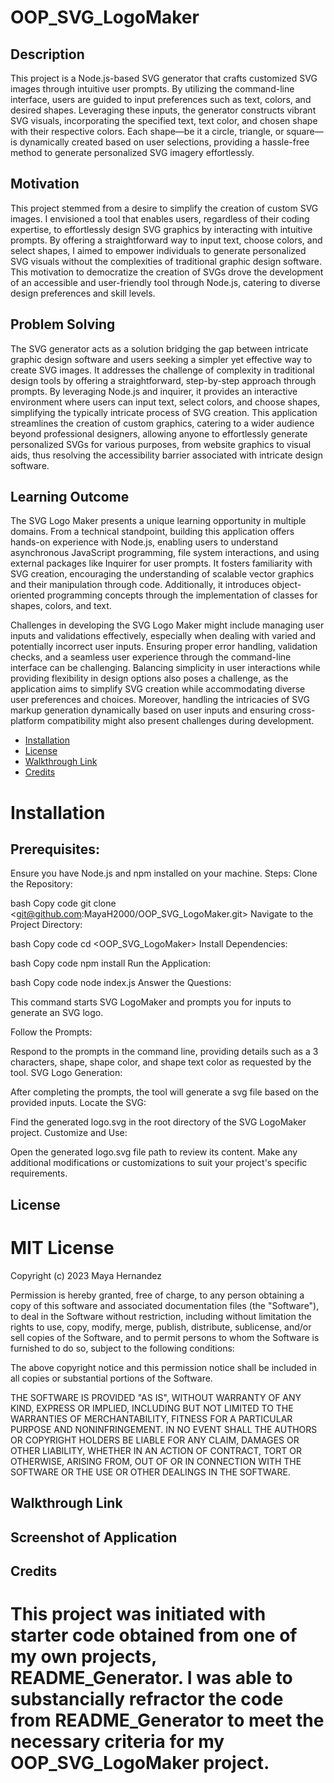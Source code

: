 # OOP_SVG_LogoMaker
## Description

This project is a Node.js-based SVG generator that crafts customized SVG images through intuitive user prompts. By utilizing the command-line interface, users are guided to input preferences such as text, colors, and desired shapes. Leveraging these inputs, the generator constructs vibrant SVG visuals, incorporating the specified text, text color, and chosen shape with their respective colors. Each shape—be it a circle, triangle, or square—is dynamically created based on user selections, providing a hassle-free method to generate personalized SVG imagery effortlessly.

## Motivation
This project stemmed from a desire to simplify the creation of custom SVG images. I envisioned a tool that enables users, regardless of their coding expertise, to effortlessly design SVG graphics by interacting with intuitive prompts. By offering a straightforward way to input text, choose colors, and select shapes, I aimed to empower individuals to generate personalized SVG visuals without the complexities of traditional graphic design software. This motivation to democratize the creation of SVGs drove the development of an accessible and user-friendly tool through Node.js, catering to diverse design preferences and skill levels.

## Problem Solving
The SVG generator acts as a solution bridging the gap between intricate graphic design software and users seeking a simpler yet effective way to create SVG images. It addresses the challenge of complexity in traditional design tools by offering a straightforward, step-by-step approach through prompts. By leveraging Node.js and inquirer, it provides an interactive environment where users can input text, select colors, and choose shapes, simplifying the typically intricate process of SVG creation. This application streamlines the creation of custom graphics, catering to a wider audience beyond professional designers, allowing anyone to effortlessly generate personalized SVGs for various purposes, from website graphics to visual aids, thus resolving the accessibility barrier associated with intricate design software.

## Learning Outcome
The SVG Logo Maker presents a unique learning opportunity in multiple domains. From a technical standpoint, building this application offers hands-on experience with Node.js, enabling users to understand asynchronous JavaScript programming, file system interactions, and using external packages like Inquirer for user prompts. It fosters familiarity with SVG creation, encouraging the understanding of scalable vector graphics and their manipulation through code. Additionally, it introduces object-oriented programming concepts through the implementation of classes for shapes, colors, and text.

Challenges in developing the SVG Logo Maker might include managing user inputs and validations effectively, especially when dealing with varied and potentially incorrect user inputs. Ensuring proper error handling, validation checks, and a seamless user experience through the command-line interface can be challenging. Balancing simplicity in user interactions while providing flexibility in design options also poses a challenge, as the application aims to simplify SVG creation while accommodating diverse user preferences and choices. Moreover, handling the intricacies of SVG markup generation dynamically based on user inputs and ensuring cross-platform compatibility might also present challenges during development.


- [Installation](#installation)
- [License](#license)
- [Walkthrough Link](#WalkthroughLink)
- [Credits](#credits)

# Installation
## Prerequisites:
Ensure you have Node.js and npm installed on your machine.
Steps:
Clone the Repository:

bash
Copy code
git clone <git@github.com:MayaH2000/OOP_SVG_LogoMaker.git>
Navigate to the Project Directory:

bash
Copy code
cd <OOP_SVG_LogoMaker>
Install Dependencies:

bash
Copy code
npm install
Run the Application:

bash
Copy code
node index.js
Answer the Questions:

This command starts SVG LogoMaker and prompts you for inputs to generate an SVG logo.

Follow the Prompts:

Respond to the prompts in the command line, providing details such as a 3 characters, shape, shape color, and shape text color as requested by the tool.
SVG Logo Generation:

After completing the prompts, the tool will generate a svg file based on the provided inputs.
Locate the SVG:

Find the generated logo.svg in the root directory of the SVG LogoMaker project.
Customize and Use:

Open the generated logo.svg file path to review its content.
Make any additional modifications or customizations to suit your project's specific requirements.

## License
# MIT License

Copyright (c) 2023 Maya Hernandez

Permission is hereby granted, free of charge, to any person obtaining a copy
of this software and associated documentation files (the "Software"), to deal
in the Software without restriction, including without limitation the rights
to use, copy, modify, merge, publish, distribute, sublicense, and/or sell
copies of the Software, and to permit persons to whom the Software is
furnished to do so, subject to the following conditions:

The above copyright notice and this permission notice shall be included in all
copies or substantial portions of the Software.

THE SOFTWARE IS PROVIDED "AS IS", WITHOUT WARRANTY OF ANY KIND, EXPRESS OR
IMPLIED, INCLUDING BUT NOT LIMITED TO THE WARRANTIES OF MERCHANTABILITY,
FITNESS FOR A PARTICULAR PURPOSE AND NONINFRINGEMENT. IN NO EVENT SHALL THE
AUTHORS OR COPYRIGHT HOLDERS BE LIABLE FOR ANY CLAIM, DAMAGES OR OTHER
LIABILITY, WHETHER IN AN ACTION OF CONTRACT, TORT OR OTHERWISE, ARISING FROM,
OUT OF OR IN CONNECTION WITH THE SOFTWARE OR THE USE OR OTHER DEALINGS IN THE
SOFTWARE.


## Walkthrough Link


## Screenshot of Application


## Credits
# This project was initiated with starter code obtained from one of my own projects, README_Generator. I was able to substancially refractor the code from README_Generator to meet the necessary criteria for my OOP_SVG_LogoMaker project.
